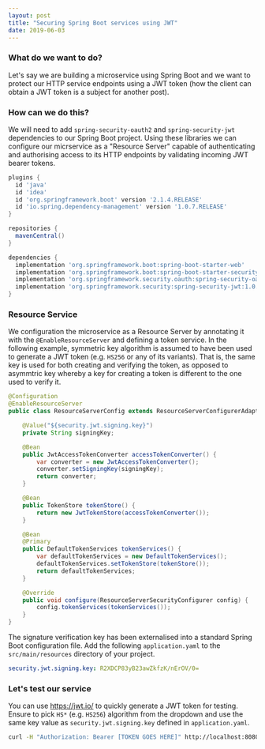 ```yaml
---
layout: post
title: "Securing Spring Boot services using JWT"
date: 2019-06-03
---
```


### What do we want to do?
Let's say we are building a microservice using Spring Boot and we want to protect our HTTP service endpoints using a JWT token (how the client can obtain a JWT token is a subject for another post).

### How can we do this?
We will need to add `spring-security-oauth2` and `spring-security-jwt` dependencies to our Spring Boot project.
Using these libraries we can configure our micrservice as a "Resource Server" capable of authenticating and authorising access to its HTTP endpoints by validating incoming JWT bearer tokens.

```groovy
plugins {
  id 'java'
  id 'idea'
  id 'org.springframework.boot' version '2.1.4.RELEASE'
  id 'io.spring.dependency-management' version '1.0.7.RELEASE'
}

repositories {
  mavenCentral()
}

dependencies {
  implementation 'org.springframework.boot:spring-boot-starter-web'
  implementation 'org.springframework.boot:spring-boot-starter-security'
  implementation 'org.springframework.security.oauth:spring-security-oauth2:2.3.5.RELEASE'
  implementation 'org.springframework.security:spring-security-jwt:1.0.10.RELEASE'
}
```

### Resource Service
We configuration the microservice as a Resource Server by annotating it with the `@EnableResourceServer` and defining a token service.
In the following example, symmetric key algorithm is assumed to have been used to generate a JWT token (e.g. `HS256` or any of its variants).
That is, the same key is used for both creating and verifying the token, as opposed to asymmtric key whereby a key for creating a token is different to the one used to verify it.

```java
@Configuration
@EnableResourceServer
public class ResourceServerConfig extends ResourceServerConfigurerAdapter {

    @Value("${security.jwt.signing.key}")
    private String signingKey;

    @Bean
    public JwtAccessTokenConverter accessTokenConverter() {
        var converter = new JwtAccessTokenConverter();
        converter.setSigningKey(signingKey);
        return converter;
    }

    @Bean
    public TokenStore tokenStore() {
        return new JwtTokenStore(accessTokenConverter());
    }

    @Bean
    @Primary
    public DefaultTokenServices tokenServices() {
        var defaultTokenServices = new DefaultTokenServices();
        defaultTokenServices.setTokenStore(tokenStore());
        return defaultTokenServices;
    }

    @Override
    public void configure(ResourceServerSecurityConfigurer config) {
        config.tokenServices(tokenServices());
    }
}
```

The signature verification key has been externalised into a standard Spring Boot configuration file.
Add the following `application.yaml` to the `src/main/resources` directory of your project.

```application.yaml
security.jwt.signing.key: R2XDCP83yB23awZkfzK/nErOV/0=
```

### Let's test our service
You can use https://jwt.io/ to quickly generate a JWT token for testing.
Ensure to pick `HS*` (e.g. `HS256`) algorithm from the dropdown and use the same key value as `security.jwt.signing.key` defined in `application.yaml`.

```bash
curl -H "Authorization: Bearer [TOKEN GOES HERE]" http://localhost:8080/[ENDPOINT]
```

